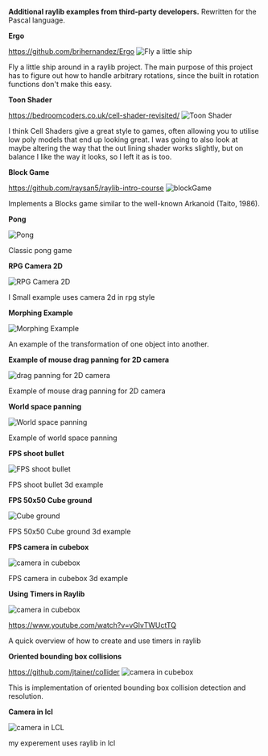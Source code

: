 **Additional raylib examples from third-party developers.**
Rewritten for the Pascal language.


**Ergo** 

https://github.com/brihernandez/Ergo
![Fly a little ship](https://github.com/brihernandez/Ergo/blob/master/screenshots/header.gif?raw=true)

Fly a little ship around in a raylib project. The main purpose of this project has to figure out how to handle arbitrary rotations, since the built in rotation functions don't make this easy.


**Toon Shader**

https://bedroomcoders.co.uk/cell-shader-revisited/
![Toon Shader](toonShader/prev.gif)

I think Cell Shaders give a great style to games, often allowing you to utilise low poly models that end up looking great. I was going to also look at maybe altering the way that the out lining shader works slightly, but on balance I like the way it looks, so I left it as is too.


**Block Game**

https://github.com/raysan5/raylib-intro-course
![blockGame](blockGame/blocks_game.gif)

Implements a Blocks game similar to the well-known Arkanoid (Taito, 1986).

**Pong**

![Pong](pong/pong.gif)

Classic pong game

**RPG Camera 2D**

![RPG Camera 2D](RPG_Camera2D/prev.png)

I Small example uses camera 2d in rpg style


**Morphing Example**

![Morphing Example](MorphTest/prev.png)

An example of the transformation of one object into another.


**Example of mouse drag panning for 2D camera**

![drag panning for 2D camera](https://github.com/GuvaCode/Ray4LazExample/raw/main/Raylib%20example%20of%20mouse%20drag%20panning%20for%202D%20camera/prev.png)

Example of mouse drag panning for 2D camera


**World space panning**

![World space panning](https://github.com/GuvaCode/Ray4LazExample/raw/main/raylib%20worldspace%20panning/prev.png)

Example of world space panning


**FPS shoot bullet**

![FPS shoot bullet](https://github.com/GuvaCode/Ray4LazExample/raw/main/Fps%20shoot%20bullet/prev.png)

FPS shoot bullet 3d example


**FPS 50x50 Cube ground**

![Cube ground](Fps50x50CubeGround/prev.png)

FPS 50x50 Cube ground 3d example


**FPS camera in cubebox**

![camera in cubebox](FpsCameraInCubeBox/prev.png)

FPS camera in cubebox 3d example


**Using Timers in Raylib**

![camera in cubebox](Timer/Timer.png)

https://www.youtube.com/watch?v=vGlvTWUctTQ

A quick overview of how to create and use timers in raylib


**Oriented bounding box collisions**

https://github.com/jtainer/collider
![camera in cubebox](collider_example/collider.png)

This is implementation of oriented bounding box collision detection and resolution.

**Camera in lcl**

![camera in LCL](Visual_3d_Camera_in_LCL/prev.png)

my experement uses raylib in lcl














